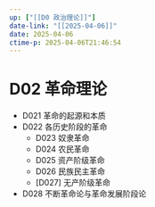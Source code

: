 ```yaml
---
up: ["[[D0 政治理论]]"]
date-link: "[[2025-04-06]]"
date: 2025-04-06
ctime-p: 2025-04-06T21:46:54
---
```


# D02 革命理论

- D021 革命的起源和本质
- D022 各历史阶段的革命
	- D023 奴隶革命
	- D024 农民革命
	- D025 资产阶级革命
	- D026 民族民主革命
	- [D027] 无产阶级革命
- D028 不断革命论与革命发展阶段论
